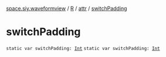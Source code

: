 [space.siy.waveformview](../../index.md) / [R](../index.md) / [attr](index.md) / [switchPadding](./switch-padding.md)

# switchPadding

`static var switchPadding: `[`Int`](https://kotlinlang.org/api/latest/jvm/stdlib/kotlin/-int/index.html)
`static var switchPadding: `[`Int`](https://kotlinlang.org/api/latest/jvm/stdlib/kotlin/-int/index.html)